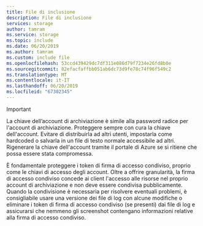 ```yaml
---
title: File di inclusione
description: File di inclusione
services: storage
author: tamram
ms.service: storage
ms.topic: include
ms.date: 06/20/2019
ms.author: tamram
ms.custom: include file
ms.openlocfilehash: 53ccd439429dc7df311e086d79f7234e26fd8b0e
ms.sourcegitcommit: 82efacfaffbb051ab6dc73d9fe78c74f96f549c2
ms.translationtype: MT
ms.contentlocale: it-IT
ms.lasthandoff: 06/20/2019
ms.locfileid: "67302345"
---
```

> [!IMPORTANT]
> La chiave dell’account di archiviazione è simile alla password radice per l'account di archiviazione. Proteggere sempre con cura la chiave dell'account. Evitare di distribuirla ad altri utenti, impostarla come hardcoded o salvarla in un file di testo normale accessibile ad altri. Rigenerare la chiave dell'account tramite il portale di Azure se si ritiene che possa essere stata compromessa.
>
> È fondamentale proteggere i token di firma di accesso condiviso, proprio come le chiavi di accesso degli account. Oltre a offrire granularità, la firma di accesso condiviso concede ai client l'accesso alle risorse nel proprio account di archiviazione e non deve essere condivisa pubblicamente. Quando la condivisione è necessaria per risolvere eventuali problemi, è consigliabile usare una versione dei file di log con alcune modifiche o eliminare i token di firma di accesso condiviso (se presenti) dai file di log e assicurarsi che nemmeno gli screenshot contengano informazioni relative alla firma di accesso condiviso.
